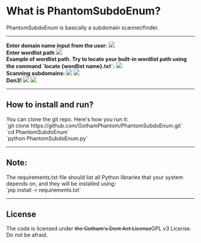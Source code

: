 <h1>What is PhantomSubdoEnum?</h1>
PhantomSubdoEnum is basically a subdomain scanner/finder.
<hr>
<b>Enter domain name input from the user:</b>
<img src="https://i.imgur.com/ntKKNLI.png">
<br>
<b>Enter wordlist path</b>
<img src="https://i.imgur.com/cXoEPEB.png">
<br>
<b>Example of wordlist path. Try to locate your built-in wordlist path using the command `locate {wordlist name}.txt`:</b>
<img src="https://i.imgur.com/I3mZHul.png">
<br>
<b>Scanning subdomains:</b>
<img src="https://i.imgur.com/azq0ZZg.png">
<img src="https://i.imgur.com/EJv9iuI.gif">
<br>
<b>Don3!</b>
<img src="https://i.imgur.com/w5rnclF.png">
<img src="https://i.imgur.com/txS10yn.gif">
<hr>
<h2>How to install and run?</h2>
You can clone the git repo. Here's how you run it:
<br>
`git clone https://github.com/GothamPhantom/PhantomSubdoEnum.git`
<br>
`cd PhantomSubdoEnum`
<br>
`python PhantomSubdoEnum.py`
<hr>
<h2>Note:</h2>
The requirements.txt file should list all Python libraries that your system depends on, and they will be installed using:
<br>
`pip install -r requirements.txt`
<hr>
<h2>License</h2>
The code is licensed under <s>the Gotham's Dent Act License</s>GPL v3 License. Do not be afraid.
